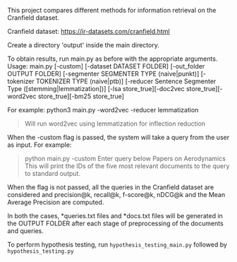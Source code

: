 This project compares different methods for information retrieval on the Cranfield dataset.

Cranfield dataset: https://ir-datasets.com/cranfield.html

Create a directory 'output' inside the main directory.

To obtain results, run main.py as before with the appropriate arguments.
Usage: main.py [-custom] [-dataset DATASET FOLDER] [-out_folder OUTPUT FOLDER]
               [-segmenter SEGMENTER TYPE (naive|punkt)] [-tokenizer TOKENIZER TYPE (naive|ptb)] [-reducer Sentence Segmenter Type ([stemming|lemmatization])]
               [-lsa store_true][-doc2vec store_true][-word2vec store_true][-bm25 store_true]
               
For example: python3 main.py -word2vec -reducer lemmatization
> Will run word2vec using lemmatization for inflection reduction

When the -custom flag is passed, the system will take a query from the user as input. For example:
> python main.py -custom
> Enter query below
> Papers on Aerodynamics
This will print the IDs of the five most relevant documents to the query to standard output.

When the flag is not passed, all the queries in the Cranfield dataset are considered and precision@k, recall@k, f-score@k, nDCG@k and the Mean Average Precision are computed.

In both the cases, *queries.txt files and *docs.txt files will be generated in the OUTPUT FOLDER after each stage of preprocessing of the documents and queries.

To perform hypothesis testing, run `hypothesis_testing_main.py` followed by `hypothesis_testing.py`
